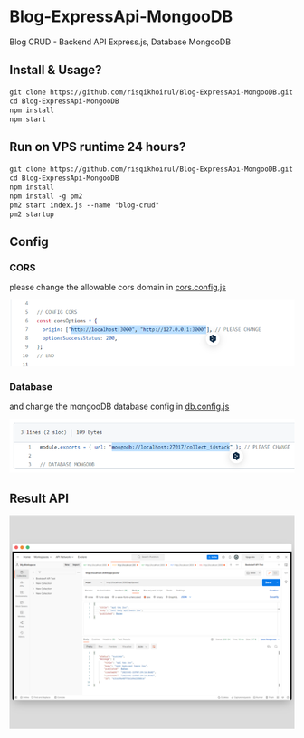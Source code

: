 # Blog-ExpressApi-MongooDB
Blog CRUD - Backend API Express.js, Database MongooDB

## Install & Usage?
```
git clone https://github.com/risqikhoirul/Blog-ExpressApi-MongooDB.git
cd Blog-ExpressApi-MongooDB
npm install
npm start
```

## Run on VPS runtime 24 hours?
```
git clone https://github.com/risqikhoirul/Blog-ExpressApi-MongooDB.git
cd Blog-ExpressApi-MongooDB
npm install
npm install -g pm2
pm2 start index.js --name "blog-crud"
pm2 startup
```

## Config

### CORS
please change the allowable cors domain in [cors.config.js](https://github.com/risqikhoirul/Blog-ExpressApi-MongooDB/blob/master/config/cors.config.js) 

![](https://github.com/risqikhoirul/Blog-ExpressApi-MongooDB/blob/master/aset/aset1.png?raw=true) 

### Database 
and change the mongooDB database config in [db.config.js](https://github.com/risqikhoirul/Blog-ExpressApi-MongooDB/blob/master/config/db.config.js) 

![](https://github.com/risqikhoirul/Blog-ExpressApi-MongooDB/blob/master/aset/aset2.png?raw=true) 


## Result API
![](https://github.com/risqikhoirul/Blog-ExpressApi-MongooDB/blob/master/aset/aset3.png?raw=true)
